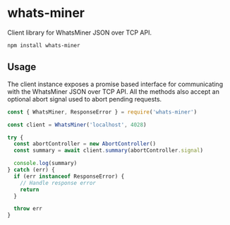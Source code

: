 # whats-miner

Client library for WhatsMiner JSON over TCP API.

    npm install whats-miner

## Usage

The client instance exposes a promise based interface for communicating with the WhatsMiner JSON over TCP API. All the methods also accept an optional abort signal used to abort pending requests.

```js
const { WhatsMiner, ResponseError } = require('whats-miner')

const client = WhatsMiner('localhost', 4028)

try {
  const abortController = new AbortController()
  const summary = await client.summary(abortController.signal)

  console.log(summary)
} catch (err) {
  if (err instanceof ResponseError) {
    // Handle response error
    return
  }

  throw err
}
```
